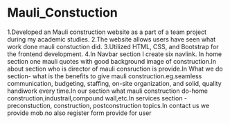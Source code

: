 # Mauli_Constuction
1.Developed an Mauli construction website as a part of a team project during my academic studies.
2.The website allows users have seen what work done mauli constuction did.
3.Utilized HTML, CSS, and Bootstrap for the frontend development.
4.In Navbar section I create six navlink. In home section one mauli quotes with good background 
image of construction.In about section who is director of mauli consruction is provide.In What we 
do section- what is the benefits to give mauli construction.eg.seamless communication, budgeting, 
staffing, on-site organization, and solid, quality handiwork every time.In our section what mauli 
construction do-home construction,industrail,compound wall,etc.In services section -
preconstuction, construction, postconstruction topics.In contact us we provide mob.no also register 
form provide for user
